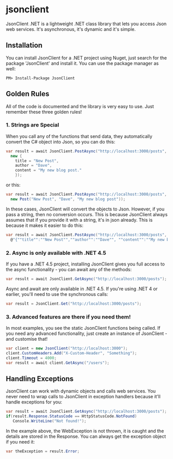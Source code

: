 # jsonclient #

JsonClient .NET is a lightweight .NET class library that lets you access Json web services. It's asynchronous, it's
dynamic and it's simple.

## Installation ##

You can install JsonClient for a .NET project using Nuget, just search for the package 'JsonClient' and install
it. You can use the package manager as well:

```
PM> Install-Package JsonClient
```

## Golden Rules ##

All of the code is documented and the library is very easy to use. Just remember these three golden rules!

### 1. Strings are Special ###

When you call any of the functions that send data, they automatically convert the C# object into Json, so you 
can do this:

```c#
var result = await JsonClient.PostAsync("http://localhost:3000/posts",
  new { 
    title = "New Post",
    author = "Dave",
    content = "My new blog post."
    });
```

or this:

```c#
var result = await JsonClient.PostAsync("http://localhost:3000/posts",
  new Post("New Post", "Dave", "My new blog post"));
```

In these cases, JsonClient will convert the objects to Json. However, if you pass a string, then no conversion occurs.
This is because JsonClient always assumes that if you provide it with a string, it's in json already. This is because
it makes it easier to do this:

```c#
var result = await JsonClient.PostAsync("http://localhost:3000/posts",
  @"{""title"":""New Post"",""author"":""Dave"", ""content"":""My new blog post"");
```

### 2. Async is only available with .NET 4.5 ###

If you have a .NET 4.5 project, installing JsonClient gives you full access to the async functionality - you
can await any of the methods:

```c#
var result = await JsonClient.GetAsync("http://localhost:3000/posts");
```

Async and await are only available in .NET 4.5. If you're using .NET 4 or earlier, you'll need to use the synchronous 
calls:

```c#
var result = JsonClient.Get("http://localhost:3000/posts");
```

### 3. Advanced features are there if you need them! ###

In most examples, you see the static JsonClient functions being called. If you need any advanced functionality,
just create an instance of JsonClient - and customise that!

```c#
var client = new JsonClient("http://localhost:3000");
client.CustomHeaders.Add("X-Custom-Header", "Something");
client.Timeout = 4000;
var result = await client.GetAsync("/users");
```

## Handling Exceptions ##

JsonClient can work with dynamic objects and calls web services. You never need to wrap calls to JsonClient in 
exception handlers because it'll handle exceptions for you:

```c#
var result = await JsonClient.GetAsync("http://localhost:3000/posts");
if(result.Response.StatusCode == HttpStatusCode.NotFound)
   Console.WriteLine("Not found!");
```

In the example above, the WebException is not thrown, it is caught and the details are stored in the Response. You can
always get the exception object if you need it:

```c#
var theException = result.Error;
```

